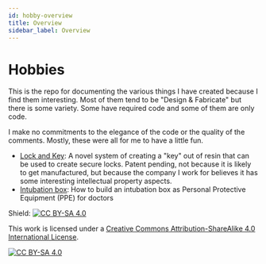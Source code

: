 ```yaml
---
id: hobby-overview
title: Overview 
sidebar_label: Overview
---
```

# Hobbies

This is the repo for documenting the various things I have created because I find them interesting.  Most of them tend to be "Design & Fabricate" but there is some variety.  Some have required code and some of them are only code.  

I make no commitments to the elegance of the code or the quality of the comments.  Mostly, these were all for me to have a little fun.

* [Lock and Key](lock-n-key):  A novel system of creating a "key" out of resin that can be used to create secure locks.  Patent pending, not because it is likely to get manufactured, but because the company I work for believes it has some interesting intellectual property aspects.
* [Intubation box](Intubation-Box): How to build an intubation box as Personal Protective Equipment (PPE) for doctors 


Shield: [![CC BY-SA 4.0][cc-by-sa-shield]][cc-by-sa]

This work is licensed under a
[Creative Commons Attribution-ShareAlike 4.0 International License][cc-by-sa].

[![CC BY-SA 4.0][cc-by-sa-image]][cc-by-sa]

[cc-by-sa]: http://creativecommons.org/licenses/by-sa/4.0/
[cc-by-sa-image]: https://licensebuttons.net/l/by-sa/4.0/88x31.png
[cc-by-sa-shield]: https://img.shields.io/badge/License-CC%20BY--SA%204.0-lightgrey.svg

